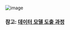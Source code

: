![image](https://github.com/user-attachments/assets/5f002e08-3883-4036-8b4c-92c3f5f5e32c)
### 참고: [데이터 모델 도출 과정](https://github.com/LeeJaeYun7/concertTicket/blob/master/docs/KAFKA_TEST_CONTAINER.md)
